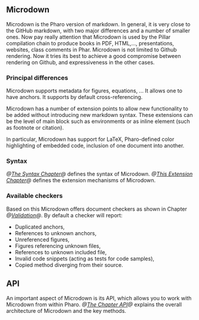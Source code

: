 ## Microdown

Microdown is the Pharo version of markdown. In general, it is very close to the GitHub markdown, with two major differences and a number of smaller ones.
Now pay really attention that Microdown is used by the Pillar compilation chain to produce books in PDF, HTML,..., presentations, websites, class comments in Phar. Microdown is not limited to Github rendering. 
Now it tries its best to achieve a good compromise between rendering on Github, and expressiveness in the other cases. 

### Principal differences
Microdown supports metadata for figures, equations, ... It allows one to have anchors.
It supports by default cross-referencing. 

Microdown has a number of extension points to allow new functionality to be added without introducing new markdown syntax. These extensions can be the level of main block such as environments or as inline element (such as footnote or citation). 

In particular, Microdown has support for LaTeX, Pharo-defined color highlighting of embedded code, inclusion of one document into another.

### Syntax
*@[The Syntax Chapter](syntax.md)@* defines the syntax of Microdown.
*@[This Extension Chapter](extension.md)@* defines the extension mechanisms of Microdown.


### Available checkers
Based on this Microdown offers document checkers as shown in Chapter *@[Validation](validation.md)@*. 
By default a checker will report:
- Duplicated anchors,
- References to unknown anchors,
- Unreferenced figures,
- Figures referencing unknown files,
- References to unknown included file,
- Invalid code snippets (acting as tests for code samples),
- Copied method diverging from their source.

## API
An important aspect of Microdown is its API, which allows you to work with Microdown from within Pharo.
*@[The Chapter API](api.md)@* explains the overall architecture of Microdown and the key methods.